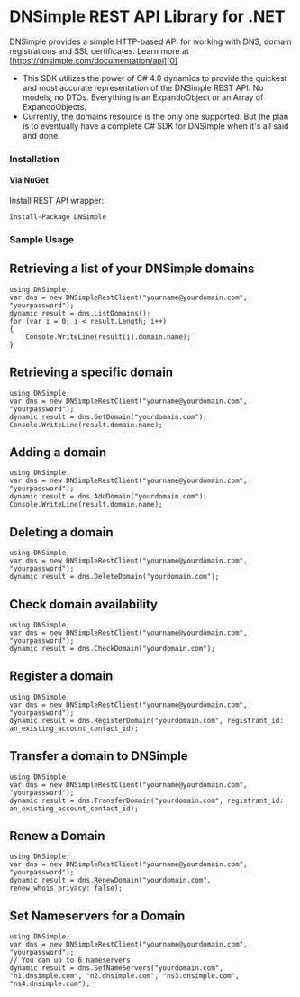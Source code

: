 # DNSimple REST API Library for .NET

DNSimple provides a simple HTTP-based API for working with DNS, domain registrations and SSL certificates. Learn more at [https://dnsimple.com/documentation/api][0]

- This SDK utilizes the power of C# 4.0 dynamics to provide the quickest and most accurate representation of the DNSimple REST API. No models, no DTOs. Everything is an ExpandoObject or an Array of ExpandoObjects.
- Currently, the domains resource is the only one supported. But the plan is to eventually have a complete C# SDK for DNSimple when it's all said and done.

### Installation

#### Via NuGet

Install REST API wrapper:

    Install-Package DNSimple

### Sample Usage

## Retrieving a list of your DNSimple domains

    using DNSimple;
    var dns = new DNSimpleRestClient("yourname@yourdomain.com", "yourpassword");
	dynamic result = dns.ListDomains();
	for (var i = 0; i < result.Length; i++)
	{
		Console.WriteLine(result[i].domain.name);
	}

## Retrieving a specific domain

	using DNSimple;
    var dns = new DNSimpleRestClient("yourname@yourdomain.com", "yourpassword");
	dynamic result = dns.GetDomain("yourdomain.com");
	Console.WriteLine(result.domain.name);
	
## Adding a domain

	using DNSimple;
    var dns = new DNSimpleRestClient("yourname@yourdomain.com", "yourpassword");
	dynamic result = dns.AddDomain("yourdomain.com");
	Console.WriteLine(result.domain.name);
	
## Deleting a domain

	using DNSimple;
    var dns = new DNSimpleRestClient("yourname@yourdomain.com", "yourpassword");
	dynamic result = dns.DeleteDomain("yourdomain.com");
	
## Check domain availability

	using DNSimple;
    var dns = new DNSimpleRestClient("yourname@yourdomain.com", "yourpassword");
	dynamic result = dns.CheckDomain("yourdomain.com");
	
## Register a domain

	using DNSimple;
    var dns = new DNSimpleRestClient("yourname@yourdomain.com", "yourpassword");
	dynamic result = dns.RegisterDomain("yourdomain.com", registrant_id: an_existing_account_contact_id);
	
## Transfer a domain to DNSimple

	using DNSimple;
    var dns = new DNSimpleRestClient("yourname@yourdomain.com", "yourpassword");
	dynamic result = dns.TransferDomain("yourdomain.com", registrant_id: an_existing_account_contact_id);
	
## Renew a Domain

	using DNSimple;
    var dns = new DNSimpleRestClient("yourname@yourdomain.com", "yourpassword");
	dynamic result = dns.RenewDomain("yourdomain.com", renew_whois_privacy: false);
	
## Set Nameservers for a Domain

	using DNSimple;
    var dns = new DNSimpleRestClient("yourname@yourdomain.com", "yourpassword");
    // You can up to 6 nameservers
	dynamic result = dns.SetNameServers("yourdomain.com", "n1.dnsimple.com", "n2.dnsimple.com", "ns3.dnsimple.com", "ns4.dnsimple.com");

[0]: https://dnsimple.com/documentation/api